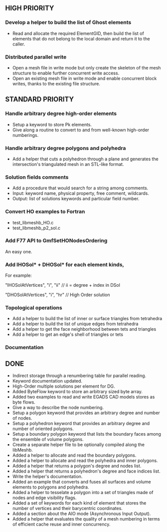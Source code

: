 ## HIGH PRIORITY

### Develop a helper to build the list of Ghost elements
- Read and allocate the required ElementGID, then build the list of elements that do not belong to the local domain and return it to the caller.

### Distributed parallel write
- Open a mesh file in write mode but only create the skeleton of the mesh structure to enable further concurrent write access.
- Open an existing mesh file in write mode and enable concurrent block writes, thanks to the existing file structure.

## STANDARD PRIORITY

### Handle arbitrary degree high-order elements
- Setup a keyword to store Pk elements.
- Give along a routine to convert to and from well-known high-order numberings.

### Handle arbitrary degree polygons and polyhedra
- Add a helper that cuts a polyhedron through a plane and generates the intersection's triangulated mesh in an STL-like format.

### Solution fields comments
- Add a procedure that would search for a string among comments.
- Input:  keyword name, physical property, free comment, wildcards.
- Output: list of solutions keywords and particular field number.

### Convert HO examples to Fortran
- test_libmeshb_HO.c
- test_libmeshb_p2_sol.c

### Add F77 API to GmfSetHONodesOrdering
An easy one.

### Add IHOSol* + DHOSol* for each element kinds,
For example:

"IHOSolAtVertices",                           "i", "ii" // ii = degree + index in DSol

"DHOSolAtVertices",                           "i", "hr" // High Order solution

### Topological operations
- Add a helper to build the list of inner or surface triangles from tetrahedra
- Add a helper to build the list of unique edges from tetrahedra
- Add a helper to get the face neighborhood between tets and triangles
- Add a helper to get an edge's shell of triangles or tets

### Documentation

## DONE

- Indirect storage through a renumbering table for parallel reading.
- Keyword documentation updated.
- High-Order multiple solutions per element for DG.
- Added ByteFlow keyword to store an arbitrary sized byte array.
- Added two examples to read and write EGADS CAD models stores as byte flows.
- Give a way to describe the node numbering.
- Setup a polygon keyword that provides an arbitrary degree and number of nodes.
- Setup a polyhedron keyword that provides an arbitrary degree and number of oriented polygons.
- Setup a boundary polygon keyword that lists the boundary faces among the ensemble of volume polygons.
- Create a separate helper file to be optionally compiled along the libMeshb.
- Added a helper to allocate and read the boundary polygons.
- Added a helper to allocate and read the polyhedra and inner polygons.
- Added a helper that returns a polygon's degree and nodes list.
- Added a helper that returns a polyhedron's degree and face indices list.
- Write the helper's documentation.
- Added an example that converts and fuses all surfaces and volume elements to polygons and polyhedra.
- Added a helper to tesselate a polygon into a set of triangles made of nodes and edge visibility flags.
- Added a set of keywords for each kind of element that stores the number of vertices and their barycentric coordinates.
- Added a section about the AIO mode (Asynchronous Input Output).
- Added a helper that evaluates the quality of a mesh numbering in terms of efficient cache reuse and inner concurrency.
